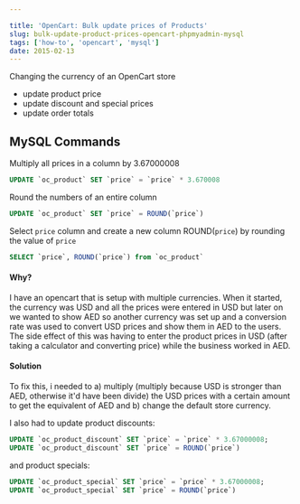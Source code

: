 ```yaml
---

title: 'OpenCart: Bulk update prices of Products'
slug: bulk-update-product-prices-opencart-phpmyadmin-mysql
tags: ['how-to', 'opencart', 'mysql']
date: 2015-02-13
---
```


Changing the currency of an OpenCart store

- update product price
- update discount and special prices
- update order totals

MySQL Commands
---
Multiply all prices in a column by 3.67000008
    
```sql
UPDATE `oc_product` SET `price` = `price` * 3.670008
```

Round the numbers of an entire column

```sql
UPDATE `oc_product` SET `price` = ROUND(`price`)
```
 
Select `price` column and create a new column ROUND(`price`) by rounding the value of `price`

```sql
SELECT `price`, ROUND(`price`) from `oc_product`
```

#### Why?
I have an opencart that is setup with multiple currencies. When it started, the currency was USD and all the prices were entered in USD but later on we wanted to show AED so another currency was set up and a conversion rate was used to convert USD prices and show them in AED to the users. The side effect of this was having to enter the product prices in USD (after taking a calculator and converting price) while the business worked in AED. 

#### Solution
To fix this, i needed to a) multiply (multiply because USD is stronger than AED, otherwise it'd have been divide) the USD prices with a certain amount to get the equivalent of AED and b) change the default store currency.

I also had to update product discounts:

```sql
UPDATE `oc_product_discount` SET `price` = `price` * 3.67000008;
UPDATE `oc_product_discount` SET `price` = ROUND(`price`)
```

and product specials:

```sql
UPDATE `oc_product_special` SET `price` = `price` * 3.67000008;
UPDATE `oc_product_special` SET `price` = ROUND(`price`)
```
